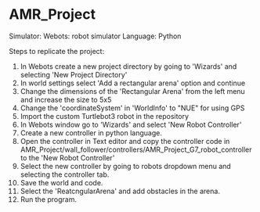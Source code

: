 # AMR_Project

Simulator: Webots: robot simulator
Language: Python

Steps to replicate the project:
  1. In Webots create a new project directory by going to 'Wizards' and selecting 'New Project Directory'
  2. In world settings select 'Add a rectangular arena' option and continue
  3. Change the dimensions of the 'Rectangular Arena' from the left menu and increase the size to 5x5
  4. Change the 'coordinateSystem' in 'WorldInfo' to "NUE" for using GPS
  5. Import the custom Turtlebot3 robot in the repository
  6. In Webots window go to 'Wizards' and select 'New Robot Controller'
  7. Create a new controller in python language.
  8. Open the controller in Text editor and copy the controller code in AMR_Project/wall_follower/controllers/AMR_Project_G7_robot_controller to the 'New Robot Controller'
  9. Select the new controller by going to robots dropdown menu and selecting the controller tab.
  10. Save the world and code. 
  11. Select the 'ReatcngularArena' and add obstacles in the arena.
  12. Run the program.
